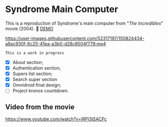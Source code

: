 # Syndrome Main Computer

This is a reproduction of Syndrome's main computer from "*The Incredibles*" movie (2004).
🎦 [DEMO](https://syndromemaincomputer.netlify.app/)

https://user-images.githubusercontent.com/52317197/150824434-a8ac930f-6c25-41ea-a3b0-d28c8504f779.mp4

`This is a work in progress`

- [x] About section;
- [x] Authentication section;
- [x] Supers list section;
- [x] Search super section
- [x] Omnidroid final design;
- [ ] Project kronos countdown.

## Video from the movie
https://www.youtube.com/watch?v=IRPI3lSACFc
